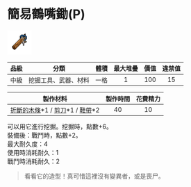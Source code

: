 # 簡易鶴嘴鋤(P)

![img](images/item_pic_JYHZC.png)

|品級|分類|體積|最大堆疊|價值|違禁值|
|:--:|:--:|:--:|:--:|:--:|:--:|
|中級|挖掘工具、武器、材料|一格|1|100|15|

|製作材料|製作時間|花費精力|
|:--:|:--:|:--:|
|[折斷的木條](159-折斷的木條.md)\*1 / [剪刀](152-剪刀.md)\*1 / [鞋帶](124-鞋帶.md)\*2|40|10|

可以用它進行挖掘。挖掘時，點數+6。\
裝備後：戰鬥時，點數+2。\
最大耐久度：4\
使用時消耗耐久：1\
戰鬥時消耗耐久：2

> 看看它的造型！真可惜這裡沒有變異者，或是喪尸。
